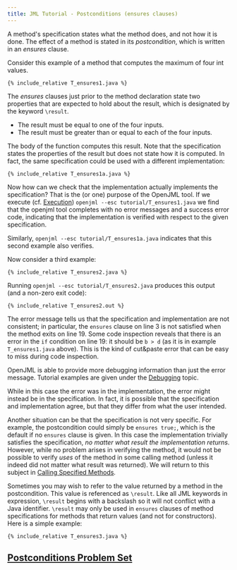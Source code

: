 ```yaml
---
title: JML Tutorial - Postconditions (ensures clauses)
---
```


A method's specification states what the method does,
and not how it is done. The effect of a method is
stated in its _postcondition_, which is written in an 
_ensures_ clause.

Consider this example of a method that computes the maximum of four int values.

```
{% include_relative T_ensures1.java %}
```


The *ensures* clauses just prior to the method declaration state two 
properties that are expected to hold about the result, which is designated
by the keyword `\result`.

* The result must be equal to one of the four inputs.
* The result must be greater than or equal to each of the four inputs.

The body of the function computes this result. Note that the specification
states the properties of the result but does not state how it is computed.
In fact, the same specification could be used with a different implementation:
```
{% include_relative T_ensures1a.java %}
```

Now how can we check that the implementation actually implements the specification? That is the (or one) purpose of the OpenJML tool.
If we execute (cf. [Execution](Execution))
`openjml --esc tutorial/T_ensures1.java`
we find that the openjml tool completes with no error messages and a success
error code, indicating that the implementation is verified with respect to
the given specification.

Similarly, `openjml --esc tutorial/T_ensures1a.java` indicates that this
second example also verifies.

Now consider a third example:

```
{% include_relative T_ensures2.java %}
```


Running `openjml --esc tutorial/T_ensures2.java` produces this output (and a non-zero exit code):
```
{% include_relative T_ensures2.out %}
```

The error message tells us that the specification and implementation are
not consistent; in particular, the `ensures` clause on line 3 is not satisfied
when the method exits on line 19. Some code inspection reveals that there
is an error in the `if` condition on line 19: it should be `b > d` (as it is in example `T_ensures1.java` above).
This is the kind of cut&paste error that can be easy to miss during code inspection.

OpenJML is able to provide more debugging information than just the error
message. Tutorial examples are given under the [Debugging](Debugging) topic.

While in this case the error was in the implementation, the error might 
instead be in the specification. In fact, it is possible that the 
specification and implementation agree, but that they differ from what the user intended.

Another situation can be that the specification is not very specific.
For example, the postcondition could simply be `ensures true;`, which is the
default if no `ensures` clause is given. In this case the implementation
trivially satisfies the specification, _no matter what result the implementation returns_.
However, while no problem arises in verifying the method, it would not be
possible to verify _uses_ of the method in some calling method (unless it
indeed did not matter what result was returned). We will return to this 
subject in [Calling Specified Methods](MethodCalls).

Sometimes you may wish to refer to the value returned by a method in the postcondition. 
This value is referenced as `\result`. Like all JML keywords in expression, `\result` begins with a backslash so it will not conflict with a Java identifier.
 `\result` may only be used in `ensures` clauses of method specifications for
 methods that return values (and not for constructors). Here is a simple example:
```
{% include_relative T_ensures3.java %}
```

## **[Postconditions Problem Set](https://www.openjml.org/tutorial/exercises/PostConEx.html)**
